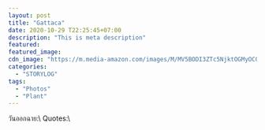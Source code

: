 ```yaml
---
layout: post
title: "Gattaca"
date: 2020-10-29 T22:25:45+07:00
description: "This is meta description"
featured:
featured_image:
cdn_image: "https://m.media-amazon.com/images/M/MV5BODI3ZTc5NjktOGMyOC00NjYzLTgwZDYtYmQ4NDc1MmJjMjRlXkEyXkFqcGdeQXVyMTQxNzMzNDI@._V1_.jpg"
categories:
  - "STORYLOG"
tags:
  - "Photos"
  - "Plant"
---
```

วันออกฉาย:\\
Quotes:\\
